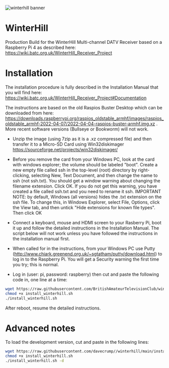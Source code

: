 ![winterhill banner](/configs/WH_Title.jpg)
# WinterHill
Production Build for the WinterHill Multi-channel DATV Receiver based on a Raspberry Pi 4 as described here: https://wiki.batc.org.uk/WinterHill_Receiver_Project

# Installation

The installation procedure is fully described in the Installation Manual that you will find here: https://wiki.batc.org.uk/WinterHill_Receiver_Project#Documentation

The instructions are based on the old Raspios Buster Desktop which can be downloaded from here: https://downloads.raspberrypi.org/raspios_oldstable_armhf/images/raspios_oldstable_armhf-2022-04-07/2022-04-04-raspios-buster-armhf.img.xz .  More recent software versions (Bullseye or Bookworm) will not work.

- Unzip the image (using 7zip as it is a .xz compressed file) and then transfer it to a Micro-SD Card using Win32diskimager https://sourceforge.net/projects/win32diskimager/

- Before you remove the card from your Windows PC, look at the card with windows explorer; the volume should be labeled "boot".  Create a new empty file called ssh in the top-level (root) directory by right-clicking, selecting New, Text Document, and then change the name to ssh (not ssh.txt).  You should get a window warning about changing the filename extension.  Click OK.  If you do not get this warning, you have created a file called ssh.txt and you need to rename it ssh.  IMPORTANT NOTE: by default, Windows (all versions) hides the .txt extension on the ssh file.  To change this, in Windows Explorer, select File, Options, click the View tab, and then untick "Hide extensions for known file types". Then click OK

- Connect a keyboard, mouse and HDMI screen to your Rasberry Pi, boot it up and follow the detailed instructions in the Installation Manual.  The script below will not work unless you have followed the instructions in the installation manual first.

- When called for in the instructions, from your Windows PC use Putty (http://www.chiark.greenend.org.uk/~sgtatham/putty/download.html) to log in to the Raspberry Pi.  You will get a Security warning the first time you try; this is normal.

- Log in (user: pi, password: raspberry) then cut and paste the following code in, one line at a time:

```sh
wget https://raw.githubusercontent.com/BritishAmateurTelevisionClub/winterhill/main/install_winterhill.sh
chmod +x install_winterhill.sh
./install_winterhill.sh
```
After reboot, resume the detailed instructions.

# Advanced notes

To load the development version, cut and paste in the following lines:

```sh
wget https://raw.githubusercontent.com/davecrump//winterhill/main/install_winterhill.sh
chmod +x install_winterhill.sh
./install_winterhill.sh -d
```
